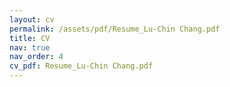 ```yaml
---
layout: cv
permalink: /assets/pdf/Resume_Lu-Chin Chang.pdf
title: CV
nav: true
nav_order: 4
cv_pdf: Resume_Lu-Chin Chang.pdf
---
```

